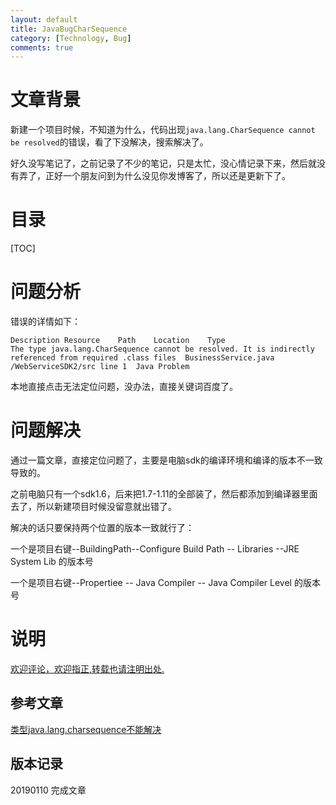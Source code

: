 ```yaml
---
layout: default
title: JavaBugCharSequence
category: [Technology, Bug]
comments: true
---
```



# 文章背景
新建一个项目时候，不知道为什么，代码出现`java.lang.CharSequence cannot be resolved`的错误，看了下没解决，搜索解决了。





好久没写笔记了，之前记录了不少的笔记，只是太忙，没心情记录下来，然后就没有弄了，正好一个朋友问到为什么没见你发博客了，所以还是更新下了。


# 目录

[TOC]









# 问题分析

错误的详情如下：
```
Description	Resource	Path	Location	Type
The type java.lang.CharSequence cannot be resolved. It is indirectly referenced from required .class files	BusinessService.java	/WebServiceSDK2/src	line 1	Java Problem
```

本地直接点击无法定位问题，没办法，直接关键词百度了。



# 问题解决

通过一篇文章，直接定位问题了，主要是电脑sdk的编译环境和编译的版本不一致导致的。

之前电脑只有一个sdk1.6，后来把1.7-1.11的全部装了，然后都添加到编译器里面去了，所以新建项目时候没留意就出错了。

解决的话只要保持两个位置的版本一致就行了：

一个是项目右键--BuildingPath--Configure Build Path -- Libraries --JRE System Lib 的版本号

一个是项目右键--Propertiee -- Java Compiler -- Java Compiler Level 的版本号


# 说明


[欢迎评论，欢迎指正,转载也请注明出处.](https://wangkun19930608.github.io/technology/bug/2019/01/10/java-bug/)

## 参考文章

[类型java.lang.charsequence不能解决](https://blog.csdn.net/ysc1123/article/details/45391689)

## 版本记录


20190110 完成文章



